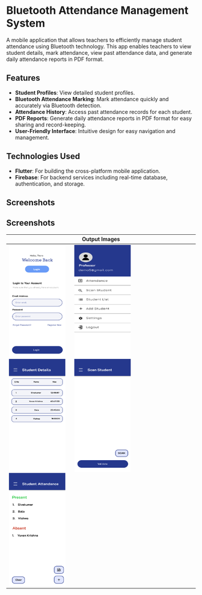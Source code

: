 # Bluetooth Attendance Management System

A mobile application that allows teachers to efficiently manage student attendance using Bluetooth technology. This app enables teachers to view student details, mark attendance, view past attendance data, and generate daily attendance reports in PDF format.

## Features

- **Student Profiles**: View detailed student profiles.
- **Bluetooth Attendance Marking**: Mark attendance quickly and accurately via Bluetooth detection.
- **Attendance History**: Access past attendance records for each student.
- **PDF Reports**: Generate daily attendance reports in PDF format for easy sharing and record-keeping.
- **User-Friendly Interface**: Intuitive design for easy navigation and management.

## Technologies Used

- **Flutter**: For building the cross-platform mobile application.
- **Firebase**: For backend services including real-time database, authentication, and storage.

## Screenshots

## Screenshots

| Output Images                                   |
|------------------------------------------------|
| <img src="screenshots/img1.png" width="150" height="300" style="margin-right: 20px; display: inline-block;"> <img src="screenshots/img2.png" width="150" height="300" style="margin-right: 20px; display: inline-block;"> <img src="screenshots/img3.png" width="150" height="300" style="margin-right: 20px; display: inline-block;"> <img src="screenshots/img4.png" width="150" height="300" style="margin-right: 20px; display: inline-block;"> <img src="screenshots/img5.png" width="150" height="300" style="display: inline-block;"> |






